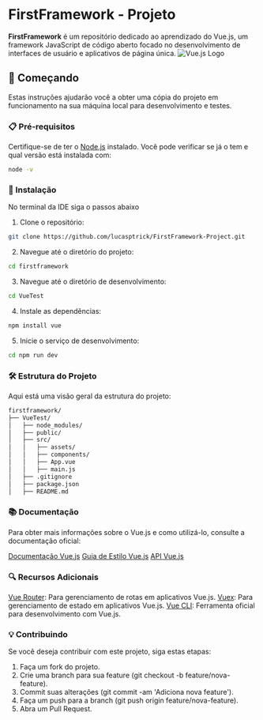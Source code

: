 # FirstFramework - Projeto

**FirstFramework** é um repositório dedicado ao aprendizado do Vue.js, um framework JavaScript de código aberto focado no desenvolvimento de interfaces de usuário e aplicativos de página única.
![Vue.js Logo](https://vuejs.org/images/logo.png)



## 🚀 Começando

Estas instruções ajudarão você a obter uma cópia do projeto em funcionamento na sua máquina local para desenvolvimento e testes.



### 📋 Pré-requisitos

Certifique-se de ter o [Node.js](https://nodejs.org/) instalado. Você pode verificar se já o tem e qual versão está instalada com:

```bash
node -v
```


### 🔧 Instalação

No terminal da IDE siga o passos abaixo

1. Clone o repositório:

```bash
git clone https://github.com/lucasptrick/FirstFramework-Project.git
```

2. Navegue até o diretório do projeto:

```bash
cd firstframework
```


3. Navegue até o diretório de desenvolvimento:

```bash
cd VueTest
```

4. Instale as dependências:

```bash
npm install vue
```

5. Inicie o serviço de desenvolvimento:

```bash
cd npm run dev
```



### 🛠️ Estrutura do Projeto

Aqui está uma visão geral da estrutura do projeto:

```bash
firstframework/
├── VueTest/
│   ├── node_modules/
│   ├── public/
│   ├── src/
│   │   ├── assets/
│   │   ├── components/
│   │   ├── App.vue
│   │   ├── main.js
│   ├── .gitignore
│   ├── package.json
│   ├── README.md
```



### 📚 Documentação

Para obter mais informações sobre o Vue.js e como utilizá-lo, consulte a documentação oficial:

[Documentação Vue.js](https://br.vuejs.org/v2/guide/index.html)
[Guia de Estilo Vue.js](https://vuejsbr-docs-next.netlify.app/style-guide/#prioridade-c-recomendado)
[API Vue.js](https://vuejs.org/api/)



### 🔍 Recursos Adicionais
[Vue Router](https://router.vuejs.org/): Para gerenciamento de rotas em aplicativos Vue.js.
[Vuex](https://vuex.vuejs.org/): Para gerenciamento de estado em aplicativos Vue.js.
[Vue CLI](https://cli.vuejs.org/): Ferramenta oficial para desenvolvimento com Vue.js.



### 💡 Contribuindo

Se você deseja contribuir com este projeto, siga estas etapas:

  1. Faça um fork do projeto.
  2. Crie uma branch para sua feature (git checkout -b feature/nova-feature).
  3. Commit suas alterações (git commit -am 'Adiciona nova feature').
  4. Faça um push para a branch (git push origin feature/nova-feature).
  5. Abra um Pull Request.
